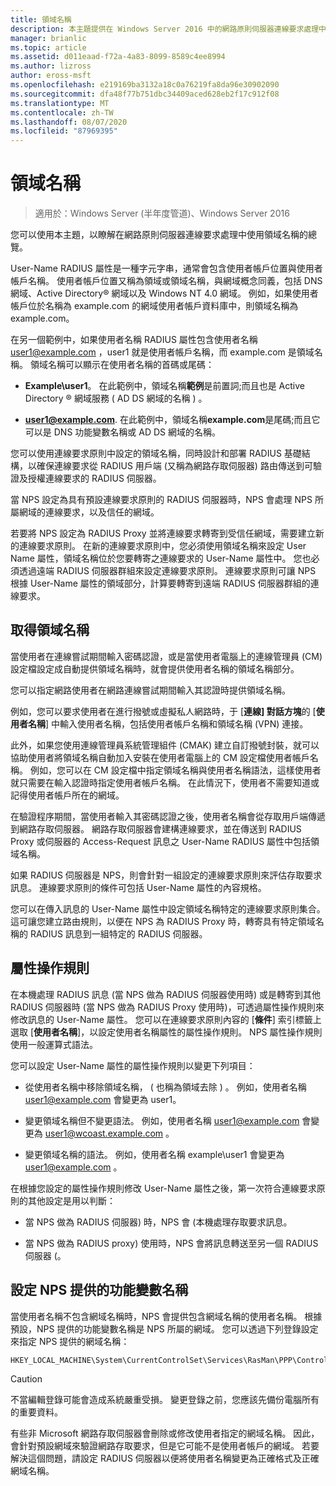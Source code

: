 ```yaml
---
title: 領域名稱
description: 本主題提供在 Windows Server 2016 中的網路原則伺服器連線要求處理中使用領域名稱的總覽。
manager: brianlic
ms.topic: article
ms.assetid: d011eaad-f72a-4a83-8099-8589c4ee8994
ms.author: lizross
author: eross-msft
ms.openlocfilehash: e219169ba3132a18c0a76219fa8da96e30902090
ms.sourcegitcommit: dfa48f77b751dbc34409aced628eb2f17c912f08
ms.translationtype: MT
ms.contentlocale: zh-TW
ms.lasthandoff: 08/07/2020
ms.locfileid: "87969395"
---
```

# <a name="realm-names"></a>領域名稱

>適用於：Windows Server (半年度管道)、Windows Server 2016

您可以使用本主題，以瞭解在網路原則伺服器連線要求處理中使用領域名稱的總覽。

User-Name RADIUS 屬性是一種字元字串，通常會包含使用者帳戶位置與使用者帳戶名稱。 使用者帳戶位置又稱為領域或領域名稱，與網域概念同義，包括 DNS 網域、Active Directory® 網域以及 Windows NT 4.0 網域。 例如，如果使用者帳戶位於名稱為 example.com 的網域使用者帳戶資料庫中，則領域名稱為 example.com。

在另一個範例中，如果使用者名稱 RADIUS 屬性包含使用者名稱 user1@example.com ，user1 就是使用者帳戶名稱，而 example.com 是領域名稱。 領域名稱可以顯示在使用者名稱的首碼或尾碼：

- **Example\user1**。 在此範例中，領域名稱**範例**是前置詞;而且也是 Active Directory &reg; 網域服務 \( AD DS 網域的名稱 \) 。

- <strong>user1@example.com</strong>. 在此範例中，領域名稱**example.com**是尾碼;而且它可以是 DNS 功能變數名稱或 AD DS 網域的名稱。

您可以使用連線要求原則中設定的領域名稱，同時設計和部署 RADIUS 基礎結構，以確保連線要求從 RADIUS 用戶端 (又稱為網路存取伺服器) 路由傳送到可驗證及授權連線要求的 RADIUS 伺服器。

當 NPS 設定為具有預設連線要求原則的 RADIUS 伺服器時，NPS 會處理 NPS 所屬網域的連線要求，以及信任的網域。

若要將 NPS 設定為 RADIUS Proxy 並將連線要求轉寄到受信任網域，需要建立新的連線要求原則。 在新的連線要求原則中，您必須使用領域名稱來設定 User Name 屬性，領域名稱位於您要轉寄之連線要求的 User-Name 屬性中。 您也必須透過遠端 RADIUS 伺服器群組來設定連線要求原則。 連線要求原則可讓 NPS 根據 User-Name 屬性的領域部分，計算要轉寄到遠端 RADIUS 伺服器群組的連線要求。

## <a name="acquiring-the-realm-name"></a>取得領域名稱

當使用者在連線嘗試期間輸入密碼認證，或是當使用者電腦上的連線管理員 (CM) 設定檔設定成自動提供領域名稱時，就會提供使用者名稱的領域名稱部分。

您可以指定網路使用者在網路連線嘗試期間輸入其認證時提供領域名稱。

例如，您可以要求使用者在進行撥號或虛擬私人網路時，于 [**連線] 對話方塊**的 [**使用者名稱**] 中輸入使用者名稱，包括使用者帳戶名稱和領域名稱 (VPN) 連接。

此外，如果您使用連線管理員系統管理組件 (CMAK) 建立自訂撥號封裝，就可以協助使用者將領域名稱自動加入安裝在使用者電腦上的 CM 設定檔使用者帳戶名稱。 例如，您可以在 CM 設定檔中指定領域名稱與使用者名稱語法，這樣使用者就只需要在輸入認證時指定使用者帳戶名稱。 在此情況下，使用者不需要知道或記得使用者帳戶所在的網域。

在驗證程序期間，當使用者輸入其密碼認證之後，使用者名稱會從存取用戶端傳遞到網路存取伺服器。 網路存取伺服器會建構連線要求，並在傳送到 RADIUS Proxy 或伺服器的 Access-Request 訊息之 User-Name RADIUS 屬性中包括領域名稱。

如果 RADIUS 伺服器是 NPS，則會針對一組設定的連線要求原則來評估存取要求訊息。 連線要求原則的條件可包括 User-Name 屬性的內容規格。

您可以在傳入訊息的 User-Name 屬性中設定領域名稱特定的連線要求原則集合。 這可讓您建立路由規則，以便在 NPS 為 RADIUS Proxy 時，轉寄具有特定領域名稱的 RADIUS 訊息到一組特定的 RADIUS 伺服器。

## <a name="attribute-manipulation-rules"></a>屬性操作規則

在本機處理 RADIUS 訊息 (當 NPS 做為 RADIUS 伺服器使用時) 或是轉寄到其他 RADIUS 伺服器時 (當 NPS 做為 RADIUS Proxy 使用時)，可透過屬性操作規則來修改訊息的 User-Name 屬性。 您可以在連線要求原則內容的 [**條件**] 索引標籤上選取 [**使用者名稱**]，以設定使用者名稱屬性的屬性操作規則。 NPS 屬性操作規則使用一般運算式語法。

您可以設定 User-Name 屬性的屬性操作規則以變更下列項目：

- 從使用者名稱中移除領域名稱， \( 也稱為領域去除 \) 。 例如，使用者名稱 user1@example.com 會變更為 user1。

- 變更領域名稱但不變更語法。 例如，使用者名稱 user1@example.com 會變更為 user1@wcoast.example.com 。

- 變更領域名稱的語法。 例如，使用者名稱 example\user1 會變更為 user1@example.com 。

在根據您設定的屬性操作規則修改 User-Name 屬性之後，第一次符合連線要求原則的其他設定是用以判斷：

- 當 NPS 做為 RADIUS 伺服器) 時，NPS 會 (本機處理存取要求訊息。

- 當 NPS 做為 RADIUS proxy) 使用時，NPS 會將訊息轉送至另一個 RADIUS 伺服器 (。

## <a name="configuring-the-nps-supplied-domain-name"></a>設定 NPS 提供的功能變數名稱

當使用者名稱不包含網域名稱時，NPS 會提供包含網域名稱的使用者名稱。 根據預設，NPS 提供的功能變數名稱是 NPS 所屬的網域。 您可以透過下列登錄設定來指定 NPS 提供的網域名稱：

```
HKEY_LOCAL_MACHINE\System\CurrentControlSet\Services\RasMan\PPP\ControlProtocols\BuiltIn\DefaultDomain
```

> [!CAUTION]
> 不當編輯登錄可能會造成系統嚴重受損。 變更登錄之前，您應該先備份電腦所有的重要資料。

有些非 Microsoft 網路存取伺服器會刪除或修改使用者指定的網域名稱。 因此，會針對預設網域來驗證網路存取要求，但是它可能不是使用者帳戶的網域。 若要解決這個問題，請設定 RADIUS 伺服器以便將使用者名稱變更為正確格式及正確網域名稱。
